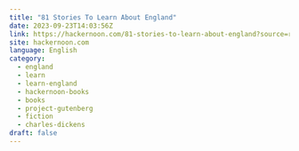 ```yaml
---
title: "81 Stories To Learn About England"
date: 2023-09-23T14:03:56Z
link: https://hackernoon.com/81-stories-to-learn-about-england?source=rss&utm_medium=RSS&utm_source=news.12bit.vn
site: hackernoon.com
language: English
category:
  - england
  - learn
  - learn-england
  - hackernoon-books
  - books
  - project-gutenberg
  - fiction
  - charles-dickens
draft: false
---
```

